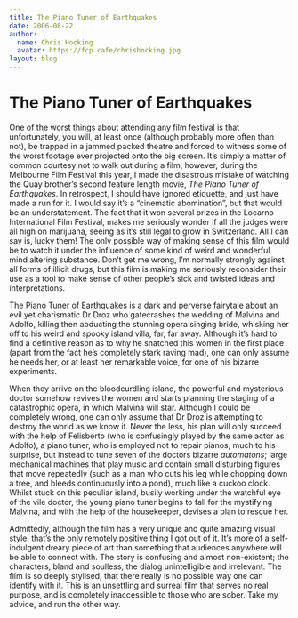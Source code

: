 ```yaml
---
title: The Piano Tuner of Earthquakes
date: 2006-08-22
author:
  name: Chris Hocking
  avatar: https://fcp.cafe/chrishocking.jpg
layout: blog
---
```

# The Piano Tuner of Earthquakes

One of the worst things about attending any film festival is that unfortunately, you will, at least once (although probably more often than not), be trapped in a jammed packed theatre and forced to witness some of the worst footage ever projected onto the big screen. It’s simply a matter of common courtesy not to walk out during a film, however, during the Melbourne Film Festival this year, I made the disastrous mistake of watching the Quay brother’s second feature length movie, *The Piano Tuner of Earthquakes*. In retrospect, I should have ignored etiquette, and just have made a run for it. I would say it’s a “cinematic abomination”, but that would be an understatement. The fact that it won several prizes in the Locarno International Film Festival, makes me seriously wonder if all the judges were all high on marijuana, seeing as it’s still legal to grow in Switzerland. All I can say is, lucky them! The only possible way of making sense of this film would be to watch it under the influence of some kind of weird and wonderful mind altering substance. Don’t get me wrong, I’m normally strongly against all forms of illicit drugs, but this film is making me seriously reconsider their use as a tool to make sense of other people’s sick and twisted ideas and interpretations.

The Piano Tuner of Earthquakes is a dark and perverse fairytale about an evil yet charismatic Dr Droz who gatecrashes the wedding of Malvina and Adolfo, killing then abducting the stunning opera singing bride, whisking her off to his weird and spooky island villa, far, far away. Although it’s hard to find a definitive reason as to why he snatched this women in the first place (apart from the fact he’s completely stark raving mad), one can only assume he needs her, or at least her remarkable voice, for one of his bizarre experiments.

When they arrive on the bloodcurdling island, the powerful and mysterious doctor somehow revives the women and starts planning the staging of a catastrophic opera, in which Malvina will star. Although I could be completely wrong, one can only assume that Dr Droz is attempting to destroy the world as we know it. Never the less, his plan will only succeed with the help of Felisberto (who is confusingly played by the same actor as Adolfo), a piano tuner, who is employed not to repair pianos, much to his surprise, but instead to tune seven of the doctors bizarre *automatons*; large mechanical machines that play music and contain small disturbing figures that move repeatedly (such as a man who cuts his leg while chopping down a tree, and bleeds continuously into a pond), much like a cuckoo clock. Whilst stuck on this peculiar island, busily working under the watchful eye of the vile doctor, the young piano tuner begins to fall for the mystifying Malvina, and with the help of the housekeeper, devises a plan to rescue her.

Admittedly, although the film has a very unique and quite amazing visual style, that’s the only remotely positive thing I got out of it. It’s more of a self-indulgent dreary piece of art than something that audiences anywhere will be able to connect with. The story is confusing and almost non-existent; the characters, bland and soulless; the dialog unintelligible and irrelevant. The film is so deeply stylised, that there really is no possible way one can identify with it. This is an unsettling and surreal film that serves no real purpose, and is completely inaccessible to those who are sober. Take my advice, and run the other way.